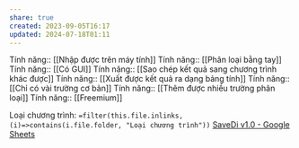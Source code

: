 ```yaml
---
share: true
created: 2023-09-05T16:17
updated: 2024-07-18T01:11
---
```

Tính năng:: [[Nhập được trên máy tính]]
Tính năng:: [[Phân loại bằng tay]]
Tính năng:: [[Có GUI]]
Tính năng:: [[Sao chép kết quả sang chương trình khác được]]
Tính năng:: [[Xuất được kết quả ra dạng bảng tính]]
Tính năng:: [[Chỉ có vài trường cơ bản]]
Tính năng:: [[Thêm được nhiều trường phân loại]]
Tính năng:: [[Freemium]]

Loại chương trình: `=filter(this.file.inlinks, (i)=>contains(i.file.folder, "Loại chương trình"))`
[SaveDi v1.0 - Google Sheets](https://docs.google.com/spreadsheets/d/1tsGtsqxDQQ0KqBAotiEunys9wQbAJNbkmIg7iC4n3J0/edit#gid=964331749)